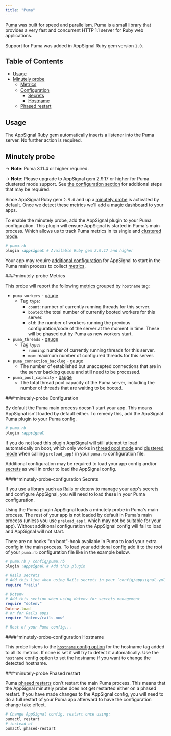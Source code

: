 ```yaml
---
title: "Puma"
---
```


[Puma](http://puma.io/) was built for speed and parallelism. Puma is a small library that provides a very fast and concurrent HTTP 1.1 server for Ruby web applications.

Support for Puma was added in AppSignal Ruby gem version `1.0`.

## Table of Contents

- [Usage](#usage)
- [Minutely probe](#minutely-probe)
  - [Metrics](#minutely-probe-metrics)
  - [Configuration](#minutely-probe-configuration)
      - [Secrets](#minutely-probe-configuration-secrets)
      - [Hostname](#minutely-probe-configuration-hostname)
  - [Phased restart](#minutely-probe-phased-restart)

## Usage

The AppSignal Ruby gem automatically inserts a listener into the Puma server. No further action is required.

## Minutely probe

-> **Note**: Puma 3.11.4 or higher required.

-> **Note**: Please upgrade to AppSignal gem 2.9.17 or higher for Puma clustered mode support. See [the configuration section](#minutely-probe-clustered-mode-configuration) for additional steps that may be required.

Since AppSignal Ruby gem `2.9.0` and up a [minutely probe](/ruby/instrumentation/minutely-probes.html) is activated by default. Once we detect these metrics we'll add a [magic dashboard](https://blog.appsignal.com/2019/03/27/magic-dashboards.html) to your apps.

To enable the minutely probe, add the AppSignal plugin to your Puma configuration. This plugin will ensure AppSignal is started in Puma's main process. Which allows us to track Puma metrics in its single and [clustered mode][clustered mode].

```ruby
# puma.rb
plugin :appsignal # Available Ruby gem 2.9.17 and higher
```

Your app may require [additional configuration](#minutely-probe-configuration) for AppSignal to start in the Puma main process to collect [metrics](#minutely-probe-metrics).

###^minutely-probe Metrics

This probe will report the following [metrics](/metrics/custom.html) grouped by `hostname` tag:

- `puma_workers` - [gauge](/metrics/custom.html#gauge)
  - Tag `type`:
      - `count`: number of currently running threads for this server.
      - `booted`: the total number of currently booted workers for this server.
      - `old`: the number of workers running the previous configuration/code of the server at the moment in time. These will be phased out by Puma as new workers start.
- `puma_threads` - [gauge](/metrics/custom.html#gauge)
  - Tag `type`:
      - `running`: number of currently running threads for this server.
      - `max`: maximum number of configured threads for this server.
- `puma_connection_backlog` - [gauge](/metrics/custom.html#gauge)
  - The number of established but unaccepted connections that are in the server backlog queue and still need to be processed.
- `puma_pool_capacity` - [gauge](/metrics/custom.html#gauge)
  - The total thread pool capacity of the Puma server, including the number of threads that are waiting to be booted.

###^minutely-probe Configuration

By default the Puma main process doesn't start your app. This means AppSignal isn't loaded by default either. To remedy this, add the AppSignal Puma plugin to your Puma config.

```ruby
# puma.rb
plugin :appsignal
```

If you do not load this plugin AppSignal will still attempt to load automatically on boot, which only works in [thread pool mode][thread pool] and [clustered mode][clustered mode] when calling `preload_app!` in your `puma.rb` configuration file.

Additional configuration may be required to load your app config and/or [secrets](#minutely-probe-configuration-secrets) as well in order to load the AppSignal config.

####^minutely-probe-configuration Secrets

If you use a library such as [Rails](https://guides.rubyonrails.org/security.html#custom-credentials) or [dotenv](https://github.com/bkeepers/dotenv) to manage your app's secrets and configure AppSignal, you will need to load these in your Puma configuration.

Using the Puma plugin AppSignal loads a minutely probe in Puma's main process. The rest of your app is not loaded by default in Puma's main process (unless you use `preload_app!`, which may not be suitable for your app). Without additional configuration the AppSignal config will fail to load and AppSignal will not start.

There are no hooks "on boot"-hook available in Puma to load your extra config in the main process. To load your additional config add it to the root of your `puma.rb` configuration file like in the example below.

```ruby
# puma.rb / config/puma.rb
plugin :appsignal # Add this plugin

# Rails secrets
# Add this line when using Rails secrets in your `config/appsignal.yml` file.
require "rails"

# Dotenv
# Add this section when using dotenv for secrets management
require "dotenv"
Dotenv.load
# or for Rails apps
require "dotenv/rails-now"

# Rest of your Puma config...
```

####^minutely-probe-configuration Hostname

This probe listens to the [`hostname` config option](/ruby/configuration/options.html#option-hostname) for the hostname tag added to all its metrics. If none is set it will try to detect it automatically. Use the `hostname` config option to set the hostname if you want to change the detected hostname.

###^minutely-probe Phased restart

Puma [phased restarts](https://github.com/puma/puma/blob/master/docs/restart.md) don't restart the main Puma process. This means that the AppSignal minutely probe does not get restarted either on a phased restart. If you have made changes to the AppSignal config, you will need to do a full restart of your Puma app afterward to have the configuration change take effect.

```sh
# Change AppSignal config, restart once using:
pumactl restart
# instead of
pumactl phased-restart
```

[thread pool]: https://github.com/puma/puma/#thread-pool
[clustered mode]: https://github.com/puma/puma/#clustered-mode
